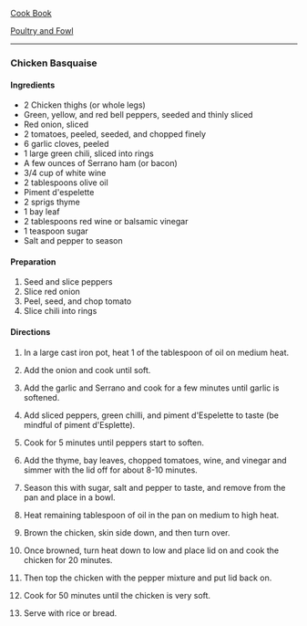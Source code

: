 [Cook Book](https://github.com/vmsmith/CookBook/blob/master/README.md)

[Poultry and Fowl](https://github.com/vmsmith/CookBook/blob/master/poultry_fowl.md)  

-----  

### Chicken Basquaise  

#### Ingredients  

* 2 Chicken thighs (or whole legs)  
* Green, yellow, and red bell peppers, seeded and thinly sliced  
* Red onion, sliced  
* 2 tomatoes, peeled, seeded, and chopped finely
* 6 garlic cloves, peeled  
* 1 large green chili, sliced into rings  
* A few ounces of Serrano ham (or bacon)  
* 3/4 cup of white wine  
* 2 tablespoons olive oil  
* Piment d'espelette  
* 2 sprigs thyme    
* 1 bay leaf  
* 2 tablespoons red wine or balsamic vinegar  
* 1 teaspoon sugar  
* Salt and pepper to season  

#### Preparation  

1. Seed and slice peppers  
2. Slice red onion  
3. Peel, seed, and chop tomato  
4. Slice chili into rings  

#### Directions  

1. In a large cast iron pot, heat 1 of the tablespoon of oil on medium heat.  

2. Add the onion and cook until soft.  

3. Add the garlic and Serrano and cook for a few minutes until garlic is softened.  

4. Add sliced peppers, green chilli, and piment d'Espelette to taste (be mindful of piment d'Esplette).  

5. Cook for 5 minutes until peppers start to soften.  

6. Add the thyme, bay leaves, chopped tomatoes, wine, and vinegar and simmer with the lid off for about 8-10 minutes.  

7. Season this with sugar, salt and pepper to taste, and remove from the pan and place in a bowl.  

8. Heat remaining tablespoon of oil in the pan on medium to high heat. 

9. Brown the chicken, skin side down, and then turn over. 

10. Once browned, turn heat down to low and place lid on and cook the chicken for 20 minutes.  

11. Then top the chicken with the pepper mixture and put lid back on.  
12. Cook for 50 minutes until the chicken is very soft.  
13. Serve with rice or bread.
